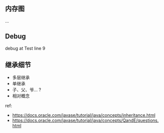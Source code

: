 ## 内存图
...

## Debug
debug at Test line 9

## 继承细节
- 多层继承
- 单继承
- 子、父、爷... ?
- 相对概念

ref:
- https://docs.oracle.com/javase/tutorial/java/concepts/inheritance.html
- https://docs.oracle.com/javase/tutorial/java/concepts/QandE/questions.html